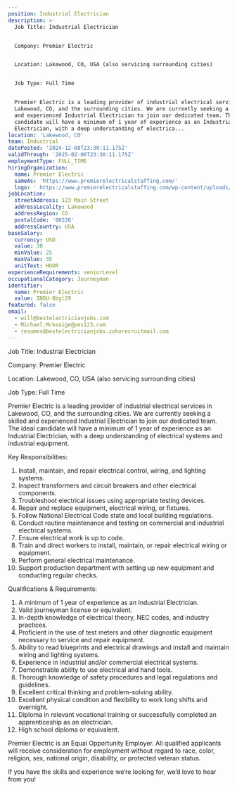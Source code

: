 ```yaml
---
position: Industrial Electrician
description: >-
  Job Title: Industrial Electrician


  Company: Premier Electric


  Location: Lakewood, CO, USA (also servicing surrounding cities)


  Job Type: Full Time


  Premier Electric is a leading provider of industrial electrical services in
  Lakewood, CO, and the surrounding cities. We are currently seeking a skilled
  and experienced Industrial Electrician to join our dedicated team. The ideal
  candidate will have a minimum of 1 year of experience as an Industrial
  Electrician, with a deep understanding of electrica...
location: 'Lakewood, CO'
team: Industrial
datePosted: '2024-12-08T23:30:11.175Z'
validThrough: '2025-02-06T23:30:11.175Z'
employmentType: FULL_TIME
hiringOrganization:
  name: Premier Electric
  sameAs: 'https://www.premierelectricalstaffing.com/'
  logo: ' https://www.premierelectricalstaffing.com/wp-content/uploads/2020/05/Premier-Electrical-Staffing-logo.png'
jobLocation:
  streetAddress: 123 Main Street
  addressLocality: Lakewood
  addressRegion: CO
  postalCode: '80226'
  addressCountry: USA
baseSalary:
  currency: USD
  value: 30
  minValue: 25
  maxValue: 35
  unitText: HOUR
experienceRequirements: seniorLevel
occupationalCategory: Journeyman
identifier:
  name: Premier Electric
  value: INDU-8bgl29
featured: false
email:
  - will@bestelectricianjobs.com
  - Michael.Mckeaige@pes123.com
  - resumes@bestelectricianjobs.zohorecruitmail.com
---
```




Job Title: Industrial Electrician

Company: Premier Electric

Location: Lakewood, CO, USA (also servicing surrounding cities)

Job Type: Full Time

Premier Electric is a leading provider of industrial electrical services in Lakewood, CO, and the surrounding cities. We are currently seeking a skilled and experienced Industrial Electrician to join our dedicated team. The ideal candidate will have a minimum of 1 year of experience as an Industrial Electrician, with a deep understanding of electrical systems and industrial equipment.

Key Responsibilities:

1. Install, maintain, and repair electrical control, wiring, and lighting systems.
2. Inspect transformers and circuit breakers and other electrical components.
3. Troubleshoot electrical issues using appropriate testing devices.
4. Repair and replace equipment, electrical wiring, or fixtures.
5. Follow National Electrical Code state and local building regulations.
6. Conduct routine maintenance and testing on commercial and industrial electrical systems.
7. Ensure electrical work is up to code.
8. Train and direct workers to install, maintain, or repair electrical wiring or equipment.
9. Perform general electrical maintenance.
10. Support production department with setting up new equipment and conducting regular checks.

Qualifications & Requirements:

1. A minimum of 1 year of experience as an Industrial Electrician.
2. Valid journeyman license or equivalent.
3. In-depth knowledge of electrical theory, NEC codes, and industry practices.
4. Proficient in the use of test meters and other diagnostic equipment necessary to service and repair equipment.
5. Ability to read blueprints and electrical drawings and install and maintain wiring and lighting systems.
6. Experience in industrial and/or commercial electrical systems.
7. Demonstrable ability to use electrical and hand tools.
8. Thorough knowledge of safety procedures and legal regulations and guidelines.
9. Excellent critical thinking and problem-solving ability.
10. Excellent physical condition and flexibility to work long shifts and overnight.
11. Diploma in relevant vocational training or successfully completed an apprenticeship as an electrician.
12. High school diploma or equivalent.

Premier Electric is an Equal Opportunity Employer. All qualified applicants will receive consideration for employment without regard to race, color, religion, sex, national origin, disability, or protected veteran status. 

If you have the skills and experience we’re looking for, we’d love to hear from you!